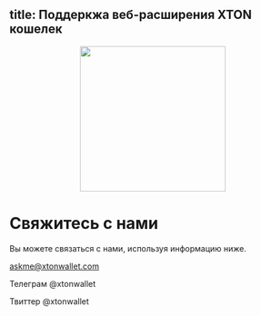 title: Поддеркжа веб-расширения XTON кошелек
---

<img style="width: 256px; margin-left: auto; margin-right: auto; text-align: center; display: block;" src="/images/big_logo.png" />

# Свяжитесь с нами
Вы можете связаться с нами, используя информацию ниже.

askme@xtonwallet.com

Телеграм @xtonwallet

Твиттер @xtonwallet